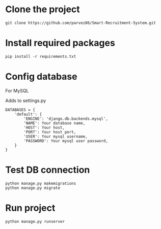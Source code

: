 # Clone the project
```
git clone https://github.com/parvez86/Smart-Recruitment-System.git
```
# Install required packages
```
pip install -r requirements.txt
```
# Config database
For MySQL

Adds to settings.py
```
DATABASES = {
    'default': {
        'ENGINE': 'django.db.backends.mysql',
        'NAME': Your database name, 
        'HOST': Your host,
        'PORT': Your host port,
        'USER': Your mysql username,
        'PASSWORD': Your mysql user password,
    }
}
```
# Test DB connection
```
python manage.py makemigrations
python manage.py migrate
```
# Run project
```
python manage.py runserver
```
